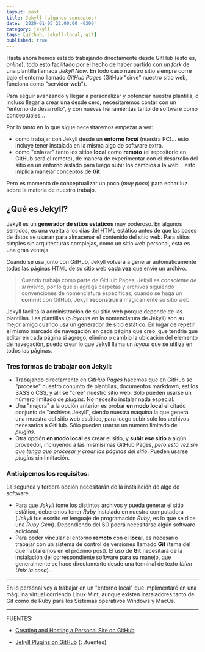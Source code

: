 ```yaml
---
layout: post
title: Jekyll (algunos conceptos)
date: '2020-01-05 22:00:00 -0300'
category: jekyll
tags: [github, jekyll-local, git]
published: true
---
```


Hasta ahora hemos estado trabajando directamente desde GitHub (esto es, *online*), todo esto facilitado por el hecho de haber partido con un *fork* de una plantilla llamada *Jekyll Now*. En todo caso nuestro sitio siempre corre bajo el entorno llamado *GitHub Pages* (GitHub "sirve" nuestro sitio web, funciona como "servidor web").

Para seguir avanzando y llegar a personalizar y potenciar nuestra plantilla, o incluso llegar a crear una desde cero, necesitaremos contar con un "entorno de desarrollo", y con nuevas herramientas tanto de software como conceptuales...

Por lo tanto en lo que sigue necesitaremos empezar a ver:

+ como trabajar con Jekyll desde un **entorno *local*** (nuestra PC)... esto incluye tener instalada en la misma algo de software extra.
+ como "enlazar" tanto los sitios **local** como **remoto** (el repositorio en GitHub será el remoto), de manera de experimentar con el desarrollo del sitio en un entorno aislado para luego subir los cambios a la web... esto implica manejar conceptos de **Git**.

Pero es momento de conceptualizar un poco (*muy poco*) para echar luz sobre la materia de nuestro trabajo.

## ¿Qué es Jekyll?

Jekyll es un **generador de sitios estáticos** muy poderoso. En algunos sentidos, es una vuelta  a los días del HTML estático antes de que las bases de datos se usaran para almacenar el contenido del sitio web. Para sitios simples sin arquitecturas complejas, como un sitio web personal, esta es una gran ventaja.  

Cuando se usa junto con GitHub, Jekyll volverá a generar automáticamente todas las páginas HTML de su sitio web **cada vez** que envíe un archivo.

> Cuando trabaja como parte de GitHub Pages, Jekyll es *consciente de sí mismo*, por lo que si agrega carpetas y archivos siguiendo convenciones de nomenclatura específicas, cuando se haga un **commit** con GitHub, Jekyll **reconstruirá** mágicamente su sitio web.

Jekyll facilita la administración de su sitio web porque depende de las plantillas. Las plantillas (o *layouts* en la nomenclatura de Jekyll) son su mejor amigo cuando usa un generador de sitio estático. En lugar de repetir el mismo marcado de navegación en cada página que creo, que tendría que editar en cada página si agrego, elimino o cambio la ubicación del elemento de navegación, puedo crear lo que Jekyll llama un *layout* que se utiliza en todos las páginas.

### Tres formas de trabajar con Jekyll:

+ Trabajando directamente en *GitHub Pages* hacemos que en GitHub se "procese" nuestro conjunto de plantillas, documentos markdown, estilos SASS o CSS, y allí se "cree" nuestro sitio web. Sólo pueden usarse un número limitado de *plugins*. No necesito instalar nada especial.
+ Una "mejora" a la opción anterior es probar **en modo local** el citado conjunto de "archivos Jekyll", siendo nuestra máquina la que genera una muestra del sitio web estático, para luego subir solo los archivos necesarios a GitHub. Sólo pueden usarse un número limitado de *plugins*.
+ Otra opción **en modo local** es crear el sitio, y **subir ese sitio** a algún proveedor, incluyendo a las mismísimas GitHub Pages, *pero esta vez sin que tenga que procesar y crear las páginas del sitio*. Pueden usarse *plugins* sin limitación.

### Anticipemos los requisitos:

La segunda y tercera opción necesitarán de la instalación de algo de software...

+ Para que *Jekyll* tome los distintos archivos y pueda generar el sitio estático, deberemos tener *Ruby* instalado en nuestra computadora (*Jekyll* fue escrito en lenguaje de programación *Ruby*, es lo que se dice una *Ruby Gem*). Dependiendo del SO podrá necesitarse algún software adicional.
+ Para poder vincular el entorno **remoto** con el **local**, es necesario trabajar con un sistema de control de versiones llamado **Git** (tema del que hablaremos en el próximo post). El uso de **Git** necesitará de la instalación del correspondiente software para su manejo, que generalmente se hace directamente desde una terminal de texto (*bien Unix la cosa*).

***

En lo personal voy a trabajar en un "entorno local" que implimentaré en una máquina virtual corriendo Linux Mint, aunque existen instaladores tanto de Git como de Ruby para los Sistemas operativos Windows y MacOs.

***



FUENTES:

+ [Creating and Hosting a Personal Site on GitHub](http://jmcglone.com/guides/github-pages/)

+ [Jekyll Plugins on GitHub](https://www.sitepoint.com/jekyll-plugins-github/)
{: .fuentes}
